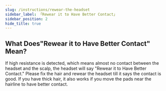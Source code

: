 ```yaml
---
slug: /instructions/rewear-the-headset
sidebar_label: 「Rewear it to Have Better Contact」
sidebar_position: 2
hide_title: true
---
```


## What Does"Rewear it to Have Better Contact" Mean?
If high resistance is detected, which means almost no contact between the headset and the scalp, the headset will say "Rewear it to Have Better Contact." Please fix the hair and rewear the headset till it says the contact is good. If you have thick hair, it also works if you move the pads near the hairline to have better contact.

